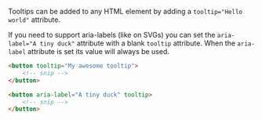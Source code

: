 Tooltips can be added to any HTML element by adding a `tooltip="Hello world"` attribute.

If you need to support aria-labels (like on SVGs) you can set the `aria-label="A tiny duck"` attribute with a blank `tooltip` attribute. When the `aria-label` attribute is set its value will always be used.

```html
<button tooltip="My awesome tooltip">
    <!-- snip -->
</button>

<button aria-label="A tiny duck" tooltip>
    <!-- snip -->
</button>
```

